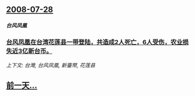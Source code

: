 ## [2008-07-28](/news/2008/07/28/index.md)

##### 台风凤凰
### [台风凤凰在台湾花莲县一带登陆，共造成2人死亡，6人受伤，农业损失近3亿新台币。](/news/2008/07/28/台风凤凰在台湾花莲县一带登陆-共造成2人死亡-6人受伤-农业损失近3亿新台币.md)
_上下文: 台灣, 台风凤凰, 新臺幣, 花莲县_

## [前一天...](/news/2008/07/27/index.md)

